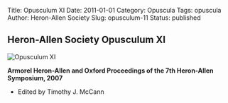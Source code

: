 Title: Opusculum XI
Date: 2011-01-01
Category: Opuscula
Tags: opuscula
Author: Heron-Allen Society
Slug: opusculum-11
Status: published

## Heron-Allen Society Opusculum XI

![Opusculum XI](/images/opuscula/op11-large.jpg)

**Armorel Heron-Allen and Oxford Proceedings of the 7th Heron-Allen Symposium, 2007**

- Edited by Timothy J. McCann